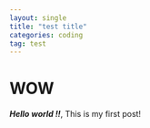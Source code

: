 ```yaml
---
layout: single
title: "test title"
categories: coding
tag: test 
---
```


# WOW

***Hello world !!***, This is my first post!

